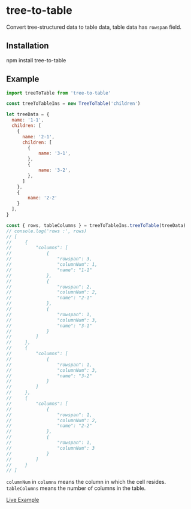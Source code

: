 # tree-to-table
Convert tree-structured data to table data, table data has `rowspan` field.

## Installation
npm install tree-to-table  

## Example
```js
import treeToTable from 'tree-to-table'

const treeToTableIns = new TreeToTable('children')

let treeData = {
  name: '1-1',
  children: [
    {
      name: '2-1',
      children: [
        {
            name: '3-1',
        },
        {
            name: '3-2',
        },
      ]
    },
    {
        name: '2-2'
    }
  ],
}

const { rows, tableColumns } = treeToTableIns.treeToTable(treeData)
// console.log('rows :', rows)
// [
//     {
//         "columns": [
//             {
//                 "rowspan": 3,
//                 "columnNum": 1,
//                 "name": "1-1"
//             },
//             {
//                 "rowspan": 2,
//                 "columnNum": 2,
//                 "name": "2-1"
//             },
//             {
//                 "rowspan": 1,
//                 "columnNum": 3,
//                 "name": "3-1"
//             }
//         ]
//     },
//     {
//         "columns": [
//             {
//                 "rowspan": 1,
//                 "columnNum": 3,
//                 "name": "3-2"
//             }
//         ]
//     },
//     {
//         "columns": [
//             {
//                 "rowspan": 1,
//                 "columnNum": 2,
//                 "name": "2-2"
//             },
//             {
//                 "rowspan": 1,
//                 "columnNum": 3
//             }
//         ]
//     }
// ]
```

`columnNum` in `columns` means the column in which the cell resides.
`tableColumns` means the number of columns in the table.

[Live Example](https://tree-to-table-env7pcizm-tim2090s-projects.vercel.app/)
